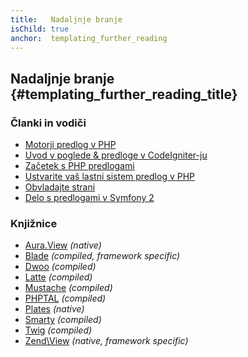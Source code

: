 ```yaml
---
title:   Nadaljnje branje
isChild: true
anchor:  templating_further_reading
---
```


## Nadaljnje branje {#templating_further_reading_title}

### Članki in vodiči

- [Motorji predlog v PHP](http://fabien.potencier.org/article/34/templating-engines-in-php)
- [Uvod v poglede & predloge v CodeIgniter-ju](http://code.tutsplus.com/tutorials/an-introduction-to-views-templating-in-codeigniter--net-25648)
- [Začetek s PHP predlogami](http://www.smashingmagazine.com/2011/10/17/getting-started-with-php-templating/)
- [Ustvarite vaš lastni sistem predlog v PHP](http://code.tutsplus.com/tutorials/roll-your-own-templating-system-in-php--net-16596)
- [Obvladajte strani](https://laracasts.com/series/laravel-from-scratch/episodes/7)
- [Delo s predlogami v Symfony 2](http://code.tutsplus.com/tutorials/working-with-templates-in-symfony-2--cms-21172)

### Knjižnice

- [Aura.View](https://github.com/auraphp/Aura.View) *(native)*
- [Blade](http://laravel.com/docs/templates) *(compiled, framework specific)*
- [Dwoo](http://dwoo.org/) *(compiled)*
- [Latte](https://github.com/nette/latte) *(compiled)*
- [Mustache](https://github.com/bobthecow/mustache.php) *(compiled)*
- [PHPTAL](http://phptal.org/) *(compiled)*
- [Plates](http://platesphp.com/) *(native)*
- [Smarty](http://www.smarty.net/) *(compiled)*
- [Twig](http://twig.sensiolabs.org/) *(compiled)*
- [Zend\View](http://framework.zend.com/manual/2.3/en/modules/zend.view.quick-start.html) *(native, framework specific)*

